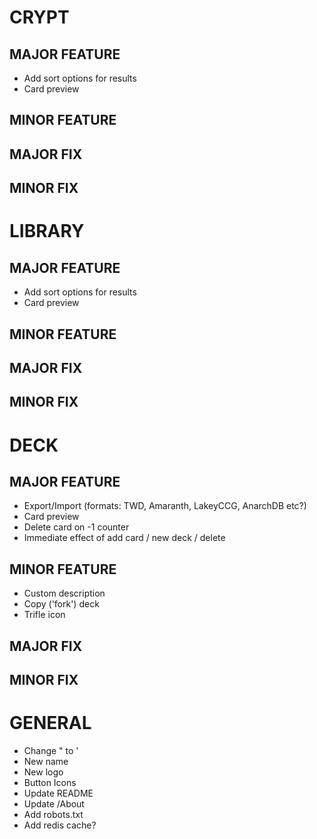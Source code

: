 # CRYPT
## MAJOR FEATURE
* Add sort options for results
* Card preview
## MINOR FEATURE
## MAJOR FIX
## MINOR FIX

# LIBRARY
## MAJOR FEATURE
* Add sort options for results
* Card preview
## MINOR FEATURE
## MAJOR FIX
## MINOR FIX

# DECK
## MAJOR FEATURE
* Export/Import (formats: TWD, Amaranth, LakeyCCG, AnarchDB etc?)
* Card preview
* Delete card on -1 counter
* Immediate effect of add card / new deck / delete 
## MINOR FEATURE
* Custom description
* Copy ('fork') deck
* Trifle icon
## MAJOR FIX
## MINOR FIX

# GENERAL
* Change " to '
* New name
* New logo
* Button Icons
* Update README
* Update /About
* Add robots.txt
* Add redis cache?
